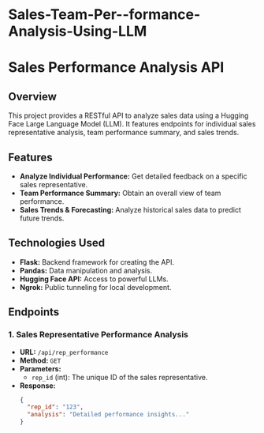 # Sales-Team-Per--formance-Analysis-Using-LLM
# Sales Performance Analysis API

## Overview

This project provides a RESTful API to analyze sales data using a Hugging Face Large Language Model (LLM). It features endpoints for individual sales representative analysis, team performance summary, and sales trends.

## Features

- **Analyze Individual Performance:** Get detailed feedback on a specific sales representative.
- **Team Performance Summary:** Obtain an overall view of team performance.
- **Sales Trends & Forecasting:** Analyze historical sales data to predict future trends.

## Technologies Used

- **Flask:** Backend framework for creating the API.
- **Pandas:** Data manipulation and analysis.
- **Hugging Face API:** Access to powerful LLMs.
- **Ngrok:** Public tunneling for local development.

## Endpoints

### 1. **Sales Representative Performance Analysis**

- **URL:** `/api/rep_performance`
- **Method:** `GET`
- **Parameters:**
  - `rep_id` (int): The unique ID of the sales representative.
- **Response:**
  ```json
  {
    "rep_id": "123",
    "analysis": "Detailed performance insights..."
  }
